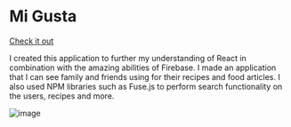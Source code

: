 # Mi Gusta
[Check it out](https://mi-gusta.netlify.app/)

I created this application to further my understanding of React in combination with the amazing abilities of Firebase. I made an application that I can see family and friends using for their recipes and food articles. I also used NPM libraries such as Fuse.js to perform search functionality on the users, recipes and more. 

![image](https://user-images.githubusercontent.com/92411137/195124199-16fd7685-d26f-4aef-96c8-120b703aa8f5.png)




